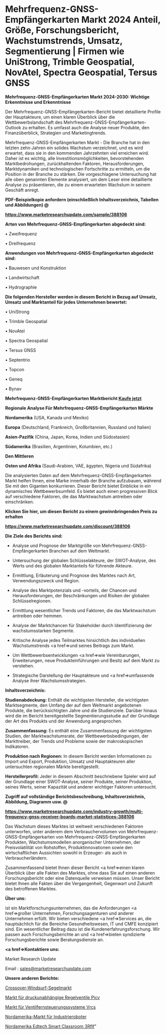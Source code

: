 # Mehrfrequenz-GNSS-Empfängerkarten Markt 2024 Anteil, Größe, Forschungsbericht, Wachstumstrends, Umsatz, Segmentierung | Firmen wie UniStrong, Trimble Geospatial, NovAtel, Spectra Geospatial, Tersus GNSS

<strong>Mehrfrequenz-GNSS-Empfängerkarten Markt 2024-2030: Wichtige Erkenntnisse und Erkenntnisse</strong>

Der Mehrfrequenz-GNSS-Empfängerkarten-Bericht bietet detaillierte Profile der Hauptakteure, um einen klaren Überblick über die Wettbewerbslandschaft des Mehrfrequenz-GNSS-Empfängerkarten-Outlook zu erhalten. Es umfasst auch die Analyse neuer Produkte, den Finanzüberblick, Strategien und Marketingtrends.

Mehrfrequenz-GNSS-Empfängerkarten Markt - Die Branche hat in den letzten zehn Jahren ein solides Wachstum verzeichnet, und es wird erwartet, dass sie in den kommenden Jahrzehnten viel erreichen wird. Daher ist es wichtig, alle Investitionsmöglichkeiten, bevorstehenden Marktbedrohungen, zurückhaltenden Faktoren, Herausforderungen, Marktdynamiken und technologischen Fortschritte zu ermitteln, um die Position in der Branche zu stärken. Die vorgeschlagene Untersuchung hat alle oben genannten Elemente analysiert, um dem Leser eine detaillierte Analyse zu präsentieren, die zu einem erwarteten Wachstum in seinem Geschäft anregt.



<strong><b>PDF-Beispielkopie anfordern (einschließlich Inhaltsverzeichnis, Tabellen und Abbildungen) @ </b></strong>

<strong><a href=https://www.marketresearchupdate.com/sample/388106>

<strong>https://www.marketresearchupdate.com/sample/388106</u></a></strong></strong>



<strong>Arten von Mehrfrequenz-GNSS-Empfängerkarten abgedeckt sind:</strong>

• Zweifrequenz

• Dreifrequenz



<strong>Anwendungen von Mehrfrequenz-GNSS-Empfängerkarten abgedeckt sind:</strong>

• Bauwesen und Konstruktion

• Landwirtschaft

• Hydrographie



<strong>Die folgenden Hersteller werden in diesem Bericht in Bezug auf Umsatz, Umsatz und Marktanteil für jedes Unternehmen bewertet:</strong>

• UniStrong

• Trimble Geospatial

• NovAtel

• Spectra Geospatial

• Tersus GNSS

• Septentrio

• Topcon

• Geneq

• Bynav



<strong>Mehrfrequenz-GNSS-Empfängerkarten Marktbericht <a href=https://www.marketresearchupdate.com/buynow/388106>Kaufe jetzt</a></strong>



<strong>Regionale Analyse Für Mehrfrequenz-GNSS-Empfängerkarten Märkte</strong>



<strong>Nordamerika</strong> (USA, Kanada und Mexiko)



<strong>Europa</strong> (Deutschland, Frankreich, Großbritannien, Russland und Italien)



<strong>Asien-Pazifik</strong> (China, Japan, Korea, Indien und Südostasien)



<strong>Südamerika</strong> (Brasilien, Argentinien, Kolumbien, etc.)



<strong>Den Mittleren</strong> 

<strong>Osten und Afrika</strong> (Saudi-Arabien, VAE, ägypten, Nigeria und Südafrika)

Die analysierten Daten auf dem Mehrfrequenz-GNSS-Empfängerkarten Markt helfen Ihnen, eine Marke innerhalb der Branche aufzubauen, während Sie mit den Giganten konkurrieren. Dieser Bericht bietet Einblicke in ein dynamisches Wettbewerbsumfeld. Es bietet auch einen progressiven Blick auf verschiedene Faktoren, die das Marktwachstum antreiben oder einschränken.



<strong>Klicken Sie hier, um diesen Bericht zu einem gewinnbringenden Preis zu erhalten
</strong>

<strong><a href=https://www.marketresearchupdate.com/discount/388106>https://www.marketresearchupdate.com/discount/388106</b></u></strong></a>



<strong>Die Ziele des Berichts sind:</strong>

- Analyse und Prognose der Marktgröße von Mehrfrequenz-GNSS-Empfängerkarten Branchen auf dem Weltmarkt.

- Untersuchung der globalen Schlüsselakteure, der SWOT-Analyse, des Werts und des globalen Marktanteils für führende Akteure.

- Ermittlung, Erläuterung und Prognose des Marktes nach Art, Verwendungszweck und Region.

- Analyse des Marktpotenzials und -vorteils, der Chancen und Herausforderungen, der Beschränkungen und Risiken der globalen Schlüsselregionen.

- Ermittlung wesentlicher Trends und Faktoren, die das Marktwachstum antreiben oder hemmen.

- Analyse der Marktchancen für Stakeholder durch Identifizierung der wachstumsstarken Segmente.

- Kritische Analyse jedes Teilmarktes hinsichtlich des individuellen Wachstumstrends <a href=>und</a> seines Beitrags zum Markt.

- Um Wettbewerbsentwicklungen <a href=>wie</a> Vereinbarungen, Erweiterungen, neue Produkteinführungen und Besitz auf dem Markt zu verstehen.

- Strategische Darstellung der Hauptakteure und <a href=>umfas</a>sende Analyse ihrer Wachstumsstrategien.



<strong>Inhaltsverzeichnis:</strong>



<strong>Studienabdeckung:</strong> Enthält die wichtigsten Hersteller, die wichtigsten Marktsegmente, den Umfang der auf dem Weltmarkt angebotenen Produkte, die berücksichtigten Jahre und die Studienziele. Darüber hinaus wird die im Bericht bereitgestellte Segmentierungsstudie auf der Grundlage der Art des Produkts und der Anwendung angesprochen.



<strong>Zusammenfassung:</strong> Es enthält eine Zusammenfassung der wichtigsten Studien, der Marktwachstumsrate, der Wettbewerbsbedingungen, der Markttreiber, der Trends und Probleme sowie der makroskopischen Indikatoren.



<strong>Produktion nach Regionen:</strong> In diesem Bericht werden Informationen zu Import und Export, Produktion, Umsatz und Hauptakteuren aller untersuchten regionalen Märkte bereitgestellt.



<strong>Herstellerprofil:</strong> Jeder in diesem Abschnitt beschriebene Spieler wird auf der Grundlage einer SWOT-Analyse, seiner Produkte, seiner Produktion, seines Werts, seiner Kapazität und anderer wichtiger Faktoren untersucht.



<strong><b>Zugriff auf vollständige Berichtsbeschreibung, Inhaltsverzeichnis, Abbildung, Diagramm usw. @ </b></strong>

<strong><a href=https://www.marketresearchupdate.com/industry-growth/multi-frequency-gnss-receiver-boards-market-statistices-388106>https://www.marketresearchupdate.com/industry-growth/multi-frequency-gnss-receiver-boards-market-statistices-388106</a></strong>

Das Wachstum dieses Marktes ist weltweit verschiedenen Faktoren unterworfen, unter anderem dem Verbrauchervolumen von Mehrfrequenz-GNSS-Empfängerkarten von Mehrfrequenz-GNSS-Empfängerkarten Produkten, Wachstumsmodellen anorganischer Unternehmen, der Preisvolatilität von Rohstoffen, Produktinnovationen sowie den wirtschaftlichen Aussichten sowohl in Erzeuger- als auch in Verbraucherländern.

Zusammenfassend bietet Ihnen dieser Bericht <a href=>einen</a> klaren Überblick über alle Fakten des Marktes, ohne dass Sie auf einen anderen Forschungsbericht oder eine Datenquelle verweisen müssen. Unser Bericht bietet Ihnen alle Fakten über die Vergangenheit, Gegenwart und Zukunft des betroffenen Marktes.



<strong>Über uns:</strong>

 ist ein Marktforschungsunternehmen, das die Anforderungen <a href=>großer</a> Unternehmen, Forschungsagenturen und anderer Unternehmen erfüllt. Wir bieten verschiedene <a href=>Services</a> an, die hauptsächlich für die Bereiche Gesundheitswesen, IT und CMFE konzipiert sind. Ein wesentlicher Beitrag dazu ist die Kundenerfahrungsforschung. Wir passen auch Forschungsberichte an und <a href=>bieten</a> syndizierte Forschungsberichte sowie Beratungsdienste an.



<strong><a href=>Kontaktiere uns:</a></strong>

Market Research Update

Email : sales@marketresearchupdate.com



<strong>Unsere anderen Berichte:</strong>

<a href=https://www.linkedin.com/pulse/crossover-windsurf-sails-market-2023-challenges-business>Crossover-Windsurf-Segelmarkt</a>

<a href=https://www.linkedin.com/pulse/pressure-independent-control-valves-picv-market-report>Markt für druckunabhängige Regelventile Picv</a>

<a href=https://www.linkedin.com/pulse/valve-remote-control-system-vrcs-market-outlooks>Markt für Ventilfernsteuerungssysteme Vrcs</a>

<a href=https://www.linkedin.com/pulse/north-america-industrial-robots-market-witness>Nordamerika-Markt für Industrieroboter</a>

<a href=https://www.linkedin.com/pulse/north-america-edtech-smart-classroom-3rflf/>Nordamerika Edtech Smart Classroom 3Rflf</a>"
